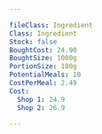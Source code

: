 ```yaml
---

fileClass: Ingredient
Class: Ingredient
Stock: false
BoughtCost: 24.90
BoughtSize: 1000g
PortionSize: 100g
PotentialMeals: 10
CostPerMeal: 2.49
Cost:
  Shop 1: 24.9
  Shop 2: 26.9

---
```

